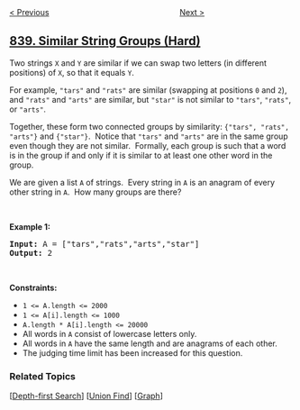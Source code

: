 <!--|This file generated by command(leetcode description); DO NOT EDIT.    |-->
<!--+----------------------------------------------------------------------+-->
<!--|@author    openset <openset.wang@gmail.com>                           |-->
<!--|@link      https://github.com/openset                                 |-->
<!--|@home      https://github.com/openset/leetcode                        |-->
<!--+----------------------------------------------------------------------+-->

[< Previous](https://github.com/openset/leetcode/tree/master/problems/push-dominoes "Push Dominoes")
　　　　　　　　　　　　　　　　
[Next >](https://github.com/openset/leetcode/tree/master/problems/magic-squares-in-grid "Magic Squares In Grid")

## [839. Similar String Groups (Hard)](https://leetcode.com/problems/similar-string-groups "相似字符串组")

<p>Two strings <code>X</code>&nbsp;and <code>Y</code>&nbsp;are similar if we can swap two letters (in different positions) of <code>X</code>, so that&nbsp;it equals <code>Y</code>.</p>

<p>For example, <code>&quot;tars&quot;</code>&nbsp;and <code>&quot;rats&quot;</code>&nbsp;are similar (swapping at positions <code>0</code> and <code>2</code>), and <code>&quot;rats&quot;</code> and <code>&quot;arts&quot;</code> are similar, but <code>&quot;star&quot;</code> is not similar to <code>&quot;tars&quot;</code>, <code>&quot;rats&quot;</code>, or <code>&quot;arts&quot;</code>.</p>

<p>Together, these form two connected groups by similarity: <code>{&quot;tars&quot;, &quot;rats&quot;, &quot;arts&quot;}</code> and <code>{&quot;star&quot;}</code>.&nbsp; Notice that <code>&quot;tars&quot;</code> and <code>&quot;arts&quot;</code> are in the same group even though they are not similar.&nbsp; Formally, each group is such that a word is in the group if and only if it is similar to at least one other word in the group.</p>

<p>We are given a list <code>A</code> of strings.&nbsp; Every string in <code>A</code> is an anagram of every other string in <code>A</code>.&nbsp; How many groups are there?</p>

<p>&nbsp;</p>
<p><strong>Example 1:</strong></p>
<pre><strong>Input:</strong> A = ["tars","rats","arts","star"]
<strong>Output:</strong> 2
</pre>
<p>&nbsp;</p>
<p><strong>Constraints:</strong></p>

<ul>
	<li><code>1 &lt;= A.length &lt;= 2000</code></li>
	<li><code>1 &lt;= A[i].length &lt;= 1000</code></li>
	<li><code>A.length * A[i].length &lt;= 20000</code></li>
	<li>All words in <code>A</code>&nbsp;consist of lowercase letters only.</li>
	<li>All words in <code>A</code> have the same length and are anagrams of each other.</li>
	<li>The judging time limit has been increased for this question.</li>
</ul>

### Related Topics
  [[Depth-first Search](https://github.com/openset/leetcode/tree/master/tag/depth-first-search/README.md)]
  [[Union Find](https://github.com/openset/leetcode/tree/master/tag/union-find/README.md)]
  [[Graph](https://github.com/openset/leetcode/tree/master/tag/graph/README.md)]
